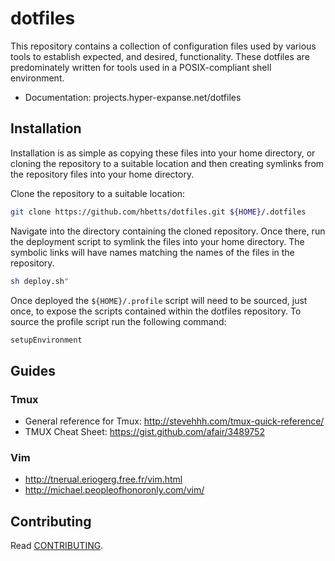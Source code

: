 # dotfiles

This repository contains a collection of configuration files used by various tools to establish expected, and desired, functionality. These dotfiles are predominately written for tools used in a POSIX-compliant shell environment.

* Documentation: projects.hyper-expanse.net/dotfiles

## Installation

Installation is as simple as copying these files into your home directory, or cloning the repository to a suitable location and then creating symlinks from the repository files into your home directory.

Clone the repository to a suitable location:

```bash
git clone https://github.com/hbetts/dotfiles.git ${HOME}/.dotfiles
```

Navigate into the directory containing the cloned repository. Once there, run the deployment script to symlink the files into your home directory. The symbolic links will have names matching the names of the files in the repository.

```bash
sh deploy.sh"
```

Once deployed the `${HOME}/.profile` script will need to be sourced, just once, to expose the scripts contained within the dotfiles repository. To source the profile script run the following command:

```bash
setupEnvironment
```

## Guides

### Tmux

* General reference for Tmux: http://stevehhh.com/tmux-quick-reference/
* TMUX Cheat Sheet: https://gist.github.com/afair/3489752

### Vim

* http://tnerual.eriogerg.free.fr/vim.html
* http://michael.peopleofhonoronly.com/vim/

## Contributing

Read [CONTRIBUTING](CONTRIBUTING.md).
